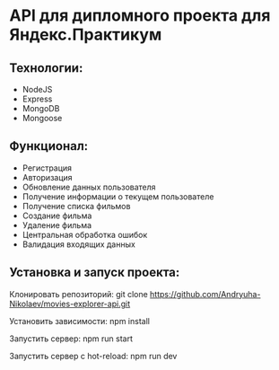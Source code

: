 # API для дипломного проекта для Яндекс.Практикум
## Технологии:
- NodeJS
- Express
- MongoDB
- Mongoose
## Функционал:
* Регистрация
* Авторизация
* Обновление данных пользователя
* Получение информации о текущем пользователе
* Получение списка фильмов
* Создание фильма
* Удаление фильма
* Центральная обработка ошибок
* Валидация входящих данных
## Установка и запуск проекта:
Клонировать репозиторий: git clone https://github.com/Andryuha-Nikolaev/movies-explorer-api.git

Установить зависимости: npm install

Запустить сервер: npm run start

Запустить сервер с hot-reload: npm run dev
